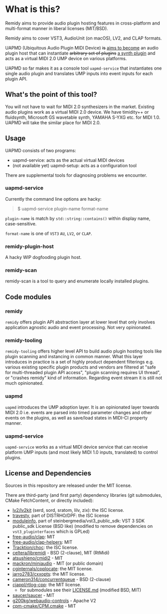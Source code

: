 # What is this?

Remidy aims to provide audio plugin hosting features in cross-platform and
multi-format manner in liberal licenses (MIT/BSD).

Remidy aims to cover VST3, AudioUnit (on macOS), LV2, and CLAP formats.

UAPMD (Ubiquitous Audio Plugin MIDI Device) <del>is</del> <ins>aims to become</ins> an audio plugin host that can instantiate <del>arbitrary set of plugins</del> <ins>a synth plugin</ins> and acts as a virtual MIDI 2.0 UMP device on various platforms.

UAPMD so far makes it as a console tool `uapmd-service` that instantiates one single audio plugin and translates UMP inputs into event inputs for each plugin API.

## What's the point of this tool?

You will not have to wait for MIDI 2.0 synthesizers in the market. Existing audio plugins work as a virtual MIDI 2.0 device. We have timidity++ or fluidsynth, Microsoft GS wavetable synth, YAMAHA S-YXG etc. for MIDI 1.0. UAPMD will take the similar place for MIDI 2.0.

## Usage

UAPMD consists of two programs:

- uapmd-service: acts as the actual virtual MIDI devices
- (not available yet) uapmd-setup: acts as a configuration tool

There are supplemental tools for diagnosing problems we encounter.

### uapmd-service

Currently the command line options are hacky:

> $ uapmd-service plugin-name format-name

`plugin-name` is match by `std::string::contains()` within display name, case-sensitive.

`format-name` is one of `VST3` `AU`, `LV2`, or `CLAP`.

<!--

> $ uapmd-service -audio [audio-config-file] -midi [midi-device-settings-file]

- `-audio`: optional. Specifies audio configuration file that can be created by `uapmd-setup`.
- `-midi`: required. Specifies MIDI device configuration file that can be created by `uapmd-setup`.

### uapmd-setup

> $ uapmd-setup

Launches the GUI by default.
-->

### remidy-plugin-host

A hacky WIP dogfooding plugin host.

### remidy-scan

remidy-scan is a tool to query and enumerate locally installed plugins.


## Code modules

### remidy

`remidy` offers plugin API abstraction layer at lower level that only involves application agnostic audio and event processing. Not very opinionated.

### remidy-tooling

`remidy-tooling` offers higher level API to build audio plugin hosting tools like plugin scanning and instancing in common manner.
What this layer introduces in practice is a set of highly product dependent filterings e.g. various existing specific plugin products and vendors are filtered at "safe for multi-threaded plugin API access", "plugin scanning requires UI thread", or "crashes remidy" kind of information.
Regarding event stream it is still not much opinionated.

### uapmd

`uapmd` introduces the UMP adoption layer. It is an opinionated layer towards MIDI 2.0 i.e. events are parsed into timed parameter changes and other events on the plugins, as well as save/load states in MIDI-CI property manner.

### uapmd-service

`uapmd-service` works as a virtual MIDI device service that can receive platform UMP inputs (and most likely MIDI 1.0 inputs, translated) to control plugins.


## License and Dependencies

Sources in this repository are released under the MIT license.

There are third-party (and first party) dependency libraries (git submodules, CMake FetchContent, or directly included):

- [lv2/lv2kit](https://github.com/lv2/lv2kit) (serd, sord, sratom, lilv, zix): the ISC license.
- [travesty](https://github.com/DISTRHO/DPF/tree/main/distrho/src/travesty), part of DISTRHO/DPF: the ISC license
- [moduleinfo](https://github.com/steinbergmedia/vst3_public_sdk/tree/master/source/vst/moduleinfo), part of steinbergmedia/vst3_public_sdk: VST 3 SDK public_sdk License (BSD like)
  (modified to remove dependencies on `vst3_pluginterfaces` which is GPLed)
- [free-audio/clap](https://github.com/free-audio/clap): MIT
- [free-audio/clap-helpers](https://github.com/free-audio/clap-helpers): MIT
- [Tracktion/choc](https://github.com/Tracktion/choc/): the ISC license.
- [celtera/libremidi](https://github.com/celtera/libremidi) - BSD (2-clause), MIT (RtMidi)
- [atsushieno/cmidi2](atsushieno/cmidi2) - MIT
- [mackron/miniaudio](https://github.com/mackron/miniaudio) - MIT (or public domain)
- [cginternals/cpplocate](https://github.com/cginternals/cpplocate): the MIT license.
- [jarro2783/cxxopts](https://github.com/jarro2783/cxxopts): the MIT license.
- [cameron314/concurrentqueue](https://github.com/cameron314/concurrentqueue) - BSD (2-clause)
- [cjappl/rtlog-cpp](https://github.com/cjappl/rtlog-cpp): the MIT license.
    - for submodules see their [LICENSE.md](https://github.com/cjappl/rtlog-cpp/blob/main/LICENSE.md) (modified BSD, MIT)
- [saucer/saucer](https://github.com/saucer/saucer) - MIT
- [g200kg/webaudio-controls](https://github.com/g200kg/webaudio-controls) - Apache V2
- [cpm-cmake/CPM.cmake](https://github.com/cpm-cmake/CPM.cmake) - MIT
